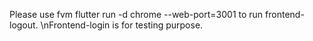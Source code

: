 Please use fvm flutter run -d chrome --web-port=3001 to run frontend-logout.
\nFrontend-login is for testing purpose.
